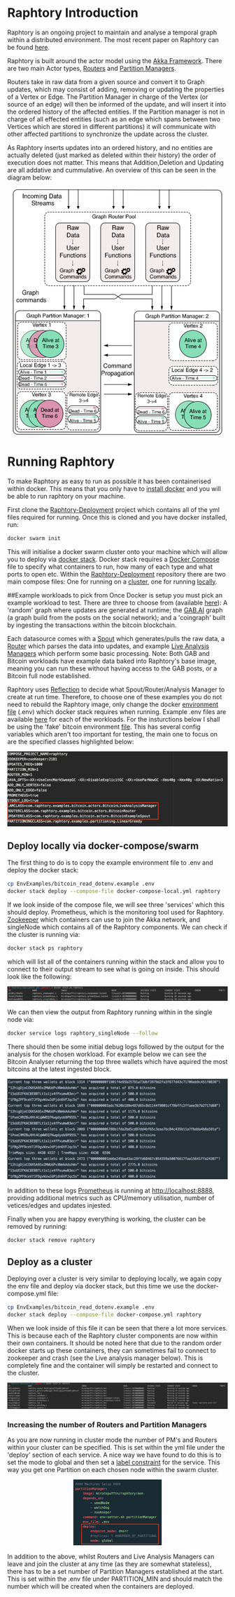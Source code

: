 # Raphtory Introduction
Raphtory is an ongoing project to maintain and analyse a temporal graph within a distributed environment. The most recent paper on Raphtory can be found [here](RaphtoryPaper.pdf).

Raphtory is built around the actor model using the [Akka Framework](http://akka.io/). There are two main Actor types, [Routers](cluster/src/main/scala/com.gwz.dockerexp/Actors/RaphtoryActors/RaphtoryRouter.scala) and [Partition Managers](cluster/src/main/scala/com.gwz.dockerexp/Actors/RaphtoryActors/PartitionManager.scala).

Routers take in raw data from a given source and convert it to Graph updates, which may consist of adding, removing or updating the properties of a Vertex or Edge. The Partition Manager in charge of the Vertex (or source of an edge) will then be informed of the update, and will insert it into the ordered history of the affected entities. If the Partition manager is not in charge of all effected entities (such as an edge which spans between two Vertices which are stored in different partitions) it will communicate with other affected partitions to synchronize the update across the cluster.

As Raphtory inserts updates into an ordered history, and no entities are actually deleted (just marked as deleted within their history) the order of execution does not matter. This means that Addition,Deletion and Updating are all addative and cummulative. An overview of this can be seen in the diagram below:

<p align="center">
  <img src="readmepics/raphtory.png" alt="Raphtory diagram"/>
</p>

# Running Raphtory
To make Raphtory as easy to run as possible it has been containerised within docker. This means that you only have to [install docker](https://docs.docker.com/engine/installation/) and you will be able to run raphtory on your machine. 

First clone the [Raphtory-Deployment](https://github.com/miratepuffin/Raphtory-Deployment) project which contains all of the yml files required for running. Once this is cloned and you have docker installed, run: 

```bash
docker swarm init  
``` 

This will initialise a docker swarm cluster onto your machine which will allow you to deploy via [docker stack](https://docs.docker.com/engine/reference/commandline/stack/). Docker stack requires a [Docker Compose](https://docs.docker.com/compose/compose-file/) file to specify what containers to run, how many of each type and what ports to open etc. Within the [Raphtory-Deployment](https://github.com/miratepuffin/Raphtory-Deployment) repository there are two main compose files: One for running on a [cluster](https://github.com/miratepuffin/Raphtory-Deployment/blob/master/docker-compose.yml), one for running [locally](https://github.com/miratepuffin/Raphtory-Deployment/blob/master/docker-compose-local.yml).

##Example workloads to pick from
Once Docker is setup you must pick an example workload to test. There are three to choose from (available [here](https://github.com/miratepuffin/raphtory/tree/master/mainproject/cluster/src/main/scala/com/raphtory/examples)): A 'random' graph where updates are generated at runtime; the [GAB.AI](https://gab.ai/) graph (a graph build from the posts on the social network); and a 'coingraph' built by ingesting the transactions within the bitcoin blockchain. 

Each datasource comes with a [Spout](https://github.com/miratepuffin/raphtory/blob/master/mainproject/cluster/src/main/scala/com/raphtory/core/actors/datasource/UpdaterTrait.scala) which generates/pulls the raw data, a [Router](https://github.com/miratepuffin/raphtory/blob/master/mainproject/cluster/src/main/scala/com/raphtory/core/actors/router/RouterTrait.scala) which parses the data into updates, and example [Live Analysis Managers](https://github.com/miratepuffin/raphtory/blob/master/mainproject/cluster/src/main/scala/com/raphtory/core/actors/analysismanager/LiveAnalysisManager.scala) which perform some basic processing. Note: Both GAB and Bitcoin workloads have example data baked into Raphtory's base image, meaning you can run these without having access to the GAB posts, or a Bitcoin full node established. 

Raphtory uses [Reflection](https://docs.scala-lang.org/overviews/reflection/overview.html) to decide what Spout/Router/Analysis Manager to create at run time. Therefore, to choose one of these examples you do not need to rebuild the Raphtory image, only change the docker [environment file](https://docs.docker.com/compose/env-file/) (.env) which docker stack requires when running. Example .env files are available [here](https://github.com/miratepuffin/Raphtory-Deployment/tree/master/EnvExamples) for each of the workloads. For the insturctions below I shall be using the 'fake' bitcoin environment [file](https://github.com/miratepuffin/Raphtory-Deployment/blob/master/EnvExamples/bitcoin_read_dotenv.example). This has several config variables which aren't too important for testing, the main one to focus on are the specified classes highlighted below:

<p align="center">
  <img src="readmepics/bitcoinclasses.png" alt="Raphtory diagram"/>
</p>
 

## Deploy locally via docker-compose/swarm
The first thing to do is to copy the example environment file to .env and deploy the docker stack: 

```bash
cp EnvExamples/bitcoin_read_dotenv.example .env
docker stack deploy --compose-file docker-compose-local.yml raphtory
```

If we look inside of the compose file, we will see three 'services' which this should deploy. Prometheus, which is the monitoring tool used for Raphtory. [Zookeeper](https://zookeeper.apache.org/) which containers can use to join the Akka network, and singleNode which contains all of the Raphtory components. We can check if the cluster is running via:

```bash
docker stack ps raphtory
```
which will list all of the containers running within the stack and allow you to connect to their output stream to see what is going on inside. This should look like the following: 

<p align="center">
  <img src="readmepics/dock.png" alt="Raphtory diagram"/>
</p>

We can then view the output from Raphtory running within in the single node via:

```bash
docker service logs raphtory_singleNode --follow
```  
There should then be some initial debug logs followed by the output for the analysis for the chosen workload. For example below we can see the Bitcoin Analyser returning the top three wallets which have aquired the most bitcoins at the latest ingested block. 

<p align="center">
  <img src="readmepics/logs.png" alt="Raphtory diagram"/>
</p>

In addition to these logs [Prometheus](https://prometheus.io/docs/practices/instrumentation/) is running at [http://localhost:8888](http://localhost:8888), providing additional metrics such as CPU/memory utilisation, number of vetices/edges and updates injested. 


Finally when you are happy everything is working, the cluster can be removed by running:

```bash
docker stack remove raphtory
```

## Deploy as a cluster
Deploying over a cluster is very similar to deploying locally, we again copy the env file and deploy via docker stack, but this time we use the docker-compose.yml file:

```bash
cp EnvExamples/bitcoin_read_dotenv.example .env
docker stack deploy --compose-file docker-compose.yml raphtory
```
When we look inside of this file it can be seen that there a lot more services. This is because each of the Raphtory cluster components are now within their own containers. It should be noted here that due to the random order docker starts up these containers, they can sometimes fail to connect to zookeeper and crash (see the Live analysis manager below). This is completely fine and the container will simply be restarted and connect to the cluster. 

<p align="center">
  <img src="readmepics/cluster.png" alt="Raphtory diagram"/>
</p>

### Increasing the number of Routers and Partition Managers 
As you are now running in cluster mode the number of PM's and Routers within your cluster can be specified. This is set within the yml file under the 'deploy' section of each service. A nice way we have found to do this is to set the mode to global and then set a [label constraint](https://docs.docker.com/v17.09/datacenter/ucp/2.2/guides/admin/configure/add-labels-to-cluster-nodes/#apply-labels-to-a-node) for the service. This way you get one Partition on each chosen node within the swarm cluster.             

<p align="center">
  <img src="readmepics/pms.png" alt="Raphtory diagram" width=40%/>
</p>

In addition to the above, whilst Routers and Live Analysis Managers can leave and join the cluster at any time (as they are somewhat stateless), there has to be a set number of Partition Managers established at the start. This is set within the .env file under PARTITION_MIN and should match the number which will be created when the containers are deployed.